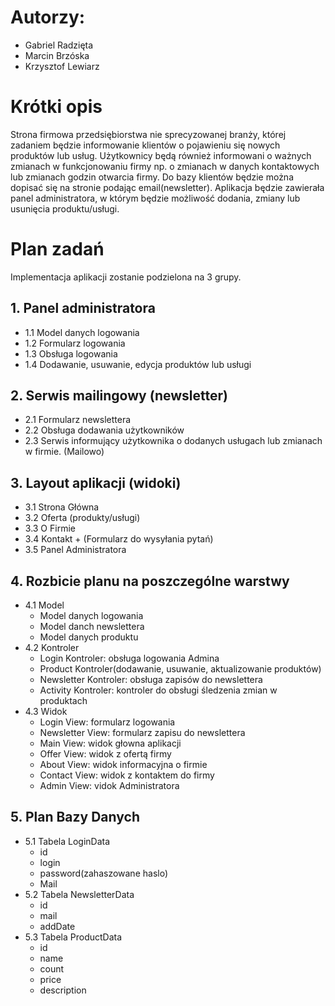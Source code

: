 # Autorzy: 
  - Gabriel Radzięta
  - Marcin Brzóska
  - Krzysztof Lewiarz

# Krótki opis
Strona firmowa przedsiębiorstwa nie sprecyzowanej branży, której zadaniem będzie informowanie klientów o pojawieniu się nowych produktów lub usług. Użytkownicy będą również informowani o ważnych zmianach w funkcjonowaniu firmy np. o zmianach w danych kontaktowych lub zmianach godzin otwarcia firmy. Do bazy klientów będzie można dopisać się na stronie podając email(newsletter).
Aplikacja będzie zawierała panel administratora, w którym będzie możliwość dodania, zmiany lub usunięcia produktu/usługi.

# Plan zadań
Implementacja aplikacji zostanie podzielona na 3 grupy.
## 1. Panel administratora
  - 1.1 Model danych logowania
  - 1.2 Formularz logowania
  - 1.3 Obsługa logowania
  - 1.4 Dodawanie, usuwanie, edycja produktów lub usługi
    
## 2. Serwis mailingowy (newsletter)
  - 2.1 Formularz newslettera
  - 2.2 Obsługa dodawania użytkowników
  - 2.3 Serwis informujący użytkownika o dodanych usługach lub zmianach w firmie. (Mailowo)
    
## 3. Layout aplikacji (widoki)
  - 3.1 Strona Główna
  - 3.2 Oferta (produkty/usługi)
  - 3.3 O Firmie
  - 3.4 Kontakt + (Formularz do wysyłania pytań)
  - 3.5 Panel Administratora
  
## 4. Rozbicie planu na poszczególne warstwy
  - 4.1 Model
    - Model danych logowania
    - Model danch newslettera
    - Model danych produktu
  - 4.2 Kontroler
    - Login Kontroler: obsługa logowania Admina
    - Product Kontroler(dodawanie, usuwanie, aktualizowanie produktów)
    - Newsletter Kontroler: obsługa zapisów do newslettera
    - Activity Kontroler: kontroler do obsługi śledzenia zmian w produktach
  - 4.3 Widok
    - Login View: formularz logowania
    - Newsletter View: formularz zapisu do newslettera
    - Main View: widok głowna aplikacji
    - Offer View: widok z ofertą firmy
    - About View: widok informacyjna o firmie
    - Contact View: widok z kontaktem do firmy
    - Admin View: vidok Administratora 
## 5. Plan Bazy Danych
  - 5.1 Tabela LoginData
    - id
    - login
    - password(zahaszowane haslo)
    - Mail
  - 5.2 Tabela NewsletterData
    - id
    - mail
    - addDate
  - 5.3 Tabela ProductData
    - id
    - name
    - count
    - price
    - description
    
